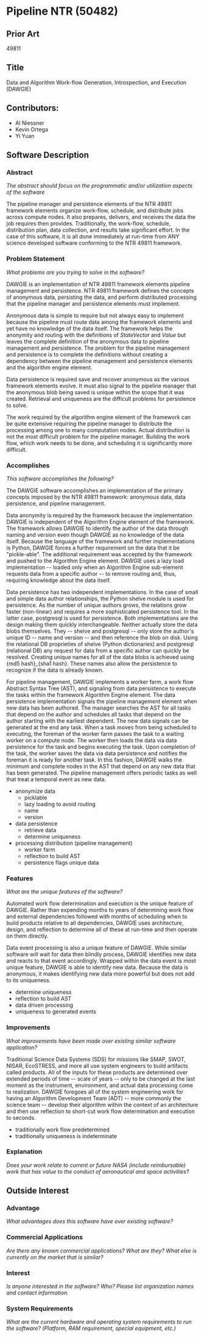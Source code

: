 # Pipeline NTR (50482)
## Prior Art
49811

## Title
Data and Algorithm Work-flow Generation, Introspection, and Execution (DAWGIE)

## Contributors:
- Al Niessner
- Kevin Ortega
- Yi Yuan

## Software Description
### Abstract
*The abstract should focus on the programmatic and/or utilization aspects of the software*

The pipeline manager and persistence elements of the NTR 49811 framework elements organize work-flow, schedule, and distribute jobs across compute nodes. It also prepares, delivers, and receives the data the job requires then provides. Traditionally, the work-flow, schedule, distribution plan, data collection, and results take significant effort. In the case of this software, it is all done immediately at run-time from ANY science developed software conforming to the NTR 49811 framework.

### Problem Statement
*What problems are you trying to solve in the software?*

DAWGIE is an implementation of NTR 49811 framework elements pipeline management and persistence. NTR 49811 framework defines the concepts of anonymous data, persisting the data, and perform distributed processing that the pipeline manager and persistence elements must implement.

Anonymous data is simple to require but not always easy to implement because the pipeline must route data among the framework elements and yet have no knowledge of the data itself. The framework helps the anonymity and routing with the definitions of *StateVector* and *Value* but leaves the complete definition of the anonymous data to pipeline management and persistence. The problem for the pipeline management and persistence is to complete the definitions without creating a dependency between the pipeline management and persistence elements and the algorithm engine element.

Data persistence is required save and recover anonymous as the various framework elements evolve. It must also signal to the pipeline manager that the anonymous blob being saved is unique within the scope that it was created. Retrieval and uniqueness are the difficult problems for persistence to solve.

The work required by the algorithm engine element of the framework can be quite extensive requiring the pipeline manager to distribute the processing among one to many computation nodes. Actual distribution is not the most difficult problem for the pipeline manager. Building the work flow, which work needs to be done, and scheduling it is significantly more difficult.

### Accomplishes
*This software accomplishes the following?*

The DAWGIE software accomplishes an implementation of the primary concepts imposed by the NTR 49811 framework: anonymous data, data persistence, and pipeline management.

Data anonymity is required by the framework because the implementation DAWGIE is independent of the Algorithm Engine element of the framework. The framework allows DAWGIE to identify the author of the data through naming and version even though DAWGIE as no knowledge of the data itself. Because the language of the framework and further implementations is Python, DAWGIE forces a further requirement on the data that it be "pickle-able". The additional requirement was accepted by the framework and pushed to the Algorithm Engine element. DAWGIE uses a lazy load implementation -- loaded only when an Algorithm Engine sub-element requests data from a specific author -- to remove routing and, thus, requiring knowledge about the data itself.

Data persistence has two independent implementations. In the case of small and simple data author relationships, the Python shelve module is used for persistence. As the number of unique authors grows, the relations grow faster (non-linear) and requires a more sophisticated persistence tool. In the latter case, postgresql is used for persistence. Both implementations are the design making them quickly interchangeable. Neither actually store the data blobs themselves. They -- shelve and postgresql -- only store the author's unique ID -- name and version -- and then reference the blob on disk. Using the relational DB proprieties of shelve (Python dictionaries) and postgresql (relational DB) any request for data from a specific author can quickly be resolved. Creating unique names for all of the data blobs is achieved using {md5 hash}_{sha1 hash}. These names also allow the persistence to recognize if the data is already known.

For pipeline management, DAWGIE implements a worker farm, a work flow Abstract Syntax Tree (AST), and signaling from data persistence to execute the tasks within the framework Algorithm Engine element. The data persistence implementation signals the pipeline management element when new data has been authored. The manager searches the AST for all tasks that depend on the author and schedules all tasks that depend on the author starting with the earliest dependent. The new data signals can be generated at the end any task. When a task moves from being scheduled to executing, the foreman of the worker farm passes the task to a waiting worker on a compute node. The worker then loads the data via data persistence for the task and begins executing the task. Upon completion of the task, the worker saves the data via data persistence and notifies the foreman it is ready for another task. In this fashion, DAWGIE walks the minimum and complete nodes in the AST that depend on any new data that has been generated. The pipeline management offers periodic tasks as well that treat a temporal event as new data.

- anonymize data
  - picklable
  - lazy loading to avoid routing
  - name
  - version
- data persistence
  - retrieve data
  - determine uniqueness
- processing distribution (pipeline management)
  - worker farm
  - reflection to build AST
  - persistence flags unique data

### Features
*What are the unique features of the software?*

Automated work flow determination and execution is the unique feature of DAWGIE. Rather than expending months to years of determining work flow and external dependencies followed with months of scheduling when to build products relative to all dependencies, DAWGIE uses architecture, design, and reflection to determine all of these at run-time and then operate on them directly.

Data event processing is also a unique feature of DAWGIE. While similar software will wait for data then blindly process, DAWGIE identifies new data and reacts to that event accordingly. Wrapped within the data event is most unique feature, DAWGIE is able to identify new data. Because the data is anonymous, it makes identifying new data more powerful but does not add to its uniqueness.

- determine uniqueness
- reflection to build AST
- data driven processing
- uniqueness to generated events

### Improvements
*What improvements have been made over existing similar software application?*

Traditional Science Data Systems (SDS) for missions like SMAP, SWOT, NISAR, EcoSTRESS, and more all use system engineers to build artifacts called products. All of the inputs for these products are determined over extended periods of time -- scale of years -- only to be changed at the last moment as the instrument, environment, and actual data processing come to realization. DAWGIE foregoes all of the system engineering work for having an Algorithm Development Team (ADT) -- more commonly the science team -- develop their algorithm within the context of an architecture and then use reflection to short-cut work flow determination and execution to seconds.

- traditionally work flow predetermined 
- traditionally uniqueness is indeterminate

### Explanation
*Does your work relate to current or future NASA (include reimbursable) work that has value to the conduct of aeronautical and space activities?*

## Outside Interest
### Advantage
*What advantages does this software have over existing software?*

### Commercial Applications
*Are there any known commercial applications? What are they? What else is currently on the market that is similar?*

### Interest
*Is anyone interested in the software? Who? Please list organization names and contact information.*

### System Requirements
*What are the current hardware and operating system requirements to run the software? (Platform, RAM requirement, special equipment, etc.)*
